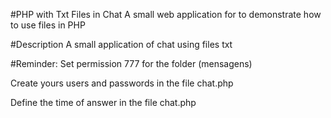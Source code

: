 
#PHP with Txt Files in Chat
A small web application for to demonstrate how to use files in PHP

#Description
A small application of chat using files txt

#Reminder:
Set permission 777 for the folder (mensagens)

Create yours users and passwords in the file chat.php

Define the time of answer in the file chat.php




